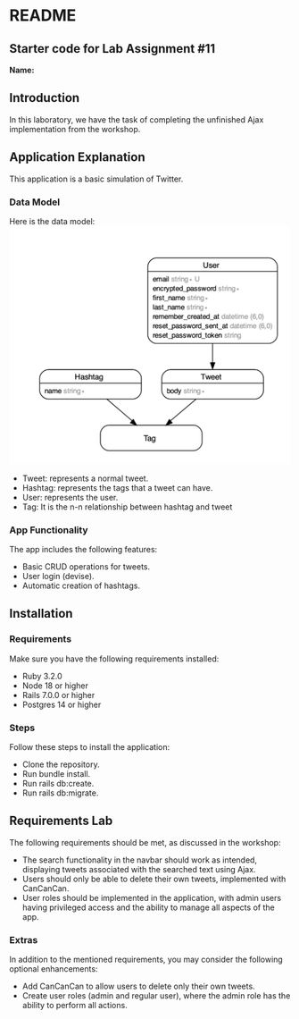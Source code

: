# README

## Starter code for Lab Assignment #11

**Name:**

## Introduction

In this laboratory, we have the task of completing the unfinished Ajax implementation from the workshop.

## Application Explanation

This application is a basic simulation of Twitter.

### Data Model

Here is the data model:
![ER Model](erb.png)

* Tweet: represents a normal tweet.
* Hashtag: represents the tags that a tweet can have.
* User: represents the user.
* Tag: It is the n-n relationship between hashtag and tweet

### App Functionality

The app includes the following features:

* Basic CRUD operations for tweets.
* User login (devise).
* Automatic creation of hashtags.

## Installation

### Requirements

Make sure you have the following requirements installed:

* Ruby 3.2.0
* Node 18 or higher
* Rails 7.0.0 or higher
* Postgres 14 or higher

### Steps

Follow these steps to install the application:

* Clone the repository.
* Run bundle install.
* Run rails db:create.
* Run rails db:migrate.

## Requirements Lab

The following requirements should be met, as discussed in the workshop:

* The search functionality in the navbar should work as intended, displaying tweets associated with the searched text using Ajax.
* Users should only be able to delete their own tweets, implemented with CanCanCan.
* User roles should be implemented in the application, with admin users having privileged access and the ability to manage all aspects of the app.

### Extras

In addition to the mentioned requirements, you may consider the following optional enhancements:

* Add CanCanCan to allow users to delete only their own tweets.
* Create user roles (admin and regular user), where the admin role has the ability to perform all actions.
